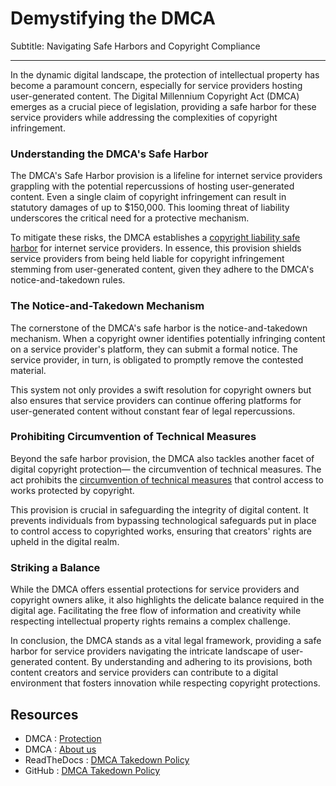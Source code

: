 # Demystifying the DMCA

Subtitle: Navigating Safe Harbors and Copyright Compliance

---

In the dynamic digital landscape, the protection of intellectual property has become a paramount concern, especially for service providers hosting user-generated content. The Digital Millennium Copyright Act (DMCA) emerges as a crucial piece of legislation, providing a safe harbor for these service providers while addressing the complexities of copyright infringement.

### Understanding the DMCA's Safe Harbor

The DMCA's Safe Harbor provision is a lifeline for internet service providers grappling with the potential repercussions of hosting user-generated content. Even a single claim of copyright infringement can result in statutory damages of up to $150,000. This looming threat of liability underscores the critical need for a protective mechanism.

To mitigate these risks, the DMCA establishes a [copyright liability safe harbor](https://www.copyright.gov/title17/92chap5.html#512) for internet service providers. In essence, this provision shields service providers from being held liable for copyright infringement stemming from user-generated content, given they adhere to the DMCA's notice-and-takedown rules.

### The Notice-and-Takedown Mechanism

The cornerstone of the DMCA's safe harbor is the notice-and-takedown mechanism. When a copyright owner identifies potentially infringing content on a service provider's platform, they can submit a formal notice. The service provider, in turn, is obligated to promptly remove the contested material.

This system not only provides a swift resolution for copyright owners but also ensures that service providers can continue offering platforms for user-generated content without constant fear of legal repercussions.

### Prohibiting Circumvention of Technical Measures

Beyond the safe harbor provision, the DMCA also tackles another facet of digital copyright protection— the circumvention of technical measures. The act prohibits the [circumvention of technical measures](https://www.copyright.gov/title17/92chap12.html) that control access to works protected by copyright.

This provision is crucial in safeguarding the integrity of digital content. It prevents individuals from bypassing technological safeguards put in place to control access to copyrighted works, ensuring that creators' rights are upheld in the digital realm.

### Striking a Balance

While the DMCA offers essential protections for service providers and copyright owners alike, it also highlights the delicate balance required in the digital age. Facilitating the free flow of information and creativity while respecting intellectual property rights remains a complex challenge.

In conclusion, the DMCA stands as a vital legal framework, providing a safe harbor for service providers navigating the intricate landscape of user-generated content. By understanding and adhering to its provisions, both content creators and service providers can contribute to a digital environment that fosters innovation while respecting copyright protections.

## Resources

* DMCA : [Protection](https://www.dmca.com/ProtectionPro.aspx)
* DMCA : [About us](https://www.dmca.com/About-Us)
* ReadTheDocs : [DMCA Takedown Policy](https://docs.readthedocs.io/en/stable/dmca/index.html)
* GitHub : [DMCA Takedown Policy](https://help.github.com/articles/dmca-takedown-policy/)
